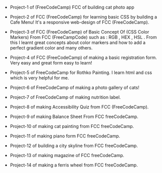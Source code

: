 - Project-1 of (FreeCodeCamp) FCC of building cat photo app

- Project-2 of FCC (FreeCodeCamp) for learning basic CSS by building a Cafe Menu! It's a responsive web-design of FCC (FreeCodeCamp).
- Project-3 of FCC (FreeCodeCamp) of Basic Concept Of (CSS Color Markers) From FCC (FreeCampCode) such as : RGB , HEX , HSL . From this I learnt great concepts about color markers and how to add a perfect gradient color and many others.
- Project-4 of FCC (FreeCodeCamp) of making a basic registration form. Very easy and great form easy to learn!
- Project-5 of FreeCodeCamp for Rothko Painting. I learn html and css which is very helpful for me.
- Project-6 of FreeCodeCamp of making a photo gallery of cats!
- Project-7 of FreeCodeCamp of making nutrition label.
- Project-8 of making Accessibility Quiz from FCC (FreeCodeCamp).
- Project-9 of making Balance Sheet From FCC freeCodeCamp.
- Project-10 of making cat painting from FCC freeCodeCamp.
- Project-11 of making piano form FCC freeCodeCamp.
- Project-12 of building a city skyline from FCC freeCodeCamp.
- Project-13 of making magazine of FCC freeCodeCamp.
- Project-14 of making a ferris wheel from FCC freeCodeCamp.

